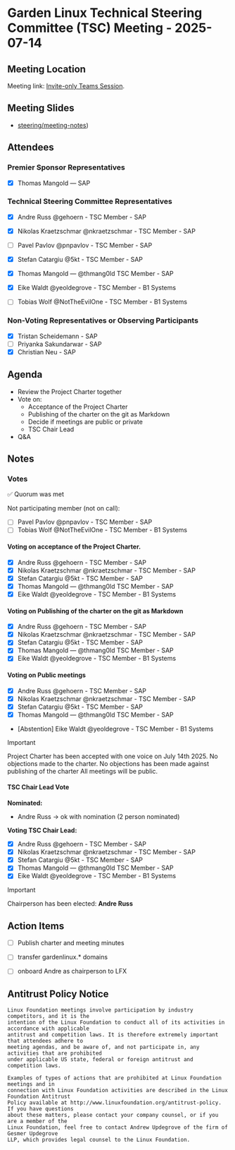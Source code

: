 # Garden Linux Technical Steering Committee (TSC) Meeting - 2025-07-14

## Meeting Location

Meeting link: [Invite-only Teams Session](https://teams.microsoft.com/l/meetup-join/19%3ameeting_N2U2YzJkMWUtODVhYy00ZmNjLWFlY2ItOTQ3YWQyMTA0ZWU2%40thread.v2/0?context=%7b%22Tid%22%3a%2242f7676c-f455-423c-82f6-dc2d99791af7%22%2c%22Oid%22%3a%22dff528e5-c42d-4eb1-9acd-abfde2f6df23%22%7d).

## Meeting Slides

- [steering/meeting-notes](.))

## Attendees

### Premier Sponsor Representatives

- [x] Thomas Mangold — SAP

### Technical Steering Committee Representatives

- [x] Andre Russ @gehoern - TSC Member - SAP
- [x] Nikolas Kraetzschmar @nkraetzschmar - TSC Member - SAP
- [ ] Pavel Pavlov @pnpavlov - TSC Member - SAP
- [x] Stefan Catargiu @5kt - TSC Member - SAP
- [x] Thomas Mangold — @thmang0ld TSC Member - SAP
- [x] Eike Waldt @yeoldegrove - TSC Member - B1 Systems
- [ ] Tobias Wolf @NotTheEvilOne - TSC Member - B1 Systems


### Non-Voting Representatives or Observing Participants

- [x] Tristan Scheidemann - SAP
- [ ] Priyanka Sakundarwar - SAP
- [x] Christian Neu - SAP

## Agenda

* Review the Project Charter together
* Vote on:
  * Acceptance of the Project Charter
  * Publishing of the charter on the git as Markdown
  * Decide if meetings are public or private 
  * TSC Chair Lead
* Q&A

## Notes


### Votes
✅ Quorum was met

Not participating member (not on call):
- [ ] Pavel Pavlov @pnpavlov - TSC Member - SAP
- [ ] Tobias Wolf @NotTheEvilOne - TSC Member - B1 Systems

#### Voting on acceptance of the Project Charter.
- [x] Andre Russ @gehoern - TSC Member - SAP
- [x] Nikolas Kraetzschmar @nkraetzschmar - TSC Member - SAP
- [x] Stefan Catargiu @5kt - TSC Member - SAP
- [x] Thomas Mangold — @thmang0ld TSC Member - SAP
- [x] Eike Waldt @yeoldegrove - TSC Member - B1 Systems

#### Voting on Publishing of the charter on the git as Markdown
- [x] Andre Russ @gehoern - TSC Member - SAP
- [x] Nikolas Kraetzschmar @nkraetzschmar - TSC Member - SAP
- [x] Stefan Catargiu @5kt - TSC Member - SAP
- [x] Thomas Mangold — @thmang0ld TSC Member - SAP
- [x] Eike Waldt @yeoldegrove - TSC Member - B1 Systems

#### Voting on Public meetings
- [x] Andre Russ @gehoern - TSC Member - SAP
- [x] Nikolas Kraetzschmar @nkraetzschmar - TSC Member - SAP
- [x] Stefan Catargiu @5kt - TSC Member - SAP
- [x] Thomas Mangold — @thmang0ld TSC Member - SAP
- [Abstention] Eike Waldt @yeoldegrove - TSC Member - B1 Systems

> [!IMPORTANT]
> Project Charter has been accepted with one voice on July 14th 2025. No objections made to the charter.
> No objections has been made against publishing of the charter
> All meetings will be public.


#### TSC Chair Lead Vote
**Nominated:**
* Andre Russ -> ok with nomination (2 person nominated) 

**Voting TSC Chair Lead:**
- [x] Andre Russ @gehoern - TSC Member - SAP
- [x] Nikolas Kraetzschmar @nkraetzschmar - TSC Member - SAP
- [x] Stefan Catargiu @5kt - TSC Member - SAP
- [x] Thomas Mangold — @thmang0ld TSC Member - SAP
- [x] Eike Waldt @yeoldegrove - TSC Member - B1 Systems

> [!IMPORTANT]
> Chairperson has been elected: **Andre Russ**

## Action Items

- [ ] Publish charter and meeting minutes
- [ ] transfer gardenlinux.* domains
- [ ] onboard Andre as chairperson to LFX


## Antitrust Policy Notice

```text
Linux Foundation meetings involve participation by industry competitors, and it is the 
intention of the Linux Foundation to conduct all of its activities in accordance with applicable 
antitrust and competition laws. It is therefore extremely important that attendees adhere to 
meeting agendas, and be aware of, and not participate in, any activities that are prohibited 
under applicable US state, federal or foreign antitrust and competition laws.

Examples of types of actions that are prohibited at Linux Foundation meetings and in 
connection with Linux Foundation activities are described in the Linux Foundation Antitrust 
Policy available at http://www.linuxfoundation.org/antitrust-policy. If you have questions 
about these matters, please contact your company counsel, or if you are a member of the 
Linux Foundation, feel free to contact Andrew Updegrove of the firm of Gesmer Updegrove 
LLP, which provides legal counsel to the Linux Foundation.
```
